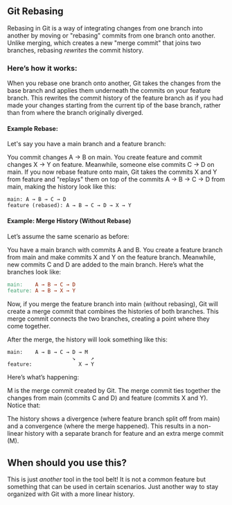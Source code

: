 ## Git Rebasing

Rebasing in Git is a way of integrating changes from one branch into another by 
moving or "rebasing" commits from one branch onto another. 
Unlike merging, which creates a new "merge commit" that joins two branches, 
rebasing _rewrites_ the commit history.

### Here’s how it works:

When you rebase one branch onto another, 
Git takes the changes from the base branch and applies them underneath 
the commits on your feature branch. This rewrites the commit history 
of the feature branch as if you had made your changes starting from 
the current tip of the base branch, rather than from where the branch originally diverged.

#### **Example Rebase:**
Let's say you have a main branch and a feature branch:

You commit changes A → B on main.
You create feature and commit changes X → Y on feature.
Meanwhile, someone else commits C → D on main.
If you now rebase feature onto main, Git takes the commits X and Y from feature 
and "replays" them on top of the commits A → B → C → D from main, 
making the history look like this:

```
main: A → B → C → D
feature (rebased): A → B → C → D → X → Y
```

#### **Example: Merge History (Without Rebase)**
Let’s assume the same scenario as before:

You have a main branch with commits A and B.
You create a feature branch from main and make commits X and Y on the feature branch.
Meanwhile, new commits C and D are added to the main branch.
Here’s what the branches look like:

```makefile
main:    A → B → C → D
feature: A → B → X → Y
```

Now, if you merge the feature branch into main (without rebasing), 
Git will create a merge commit that combines the histories of both branches. 
This merge commit connects the two branches, creating a point where they come together.

After the merge, the history will look something like this:
```
main:    A → B → C → D → M
                     ↘     ↗
feature:               X → Y
```

Here’s what’s happening:

M is the merge commit created by Git.
The merge commit ties together the changes from main (commits C and D) and feature (commits X and Y).
Notice that:

The history shows a divergence (where feature branch split off from main) and a convergence (where the merge happened).
This results in a non-linear history with a separate branch for feature and an extra merge commit (M).

## When should you use this?

This is just _another_ tool in the tool belt! It is not a common feature but 
something that can be used in certain scenarios.
Just another way to stay organized with Git with a more linear history.

